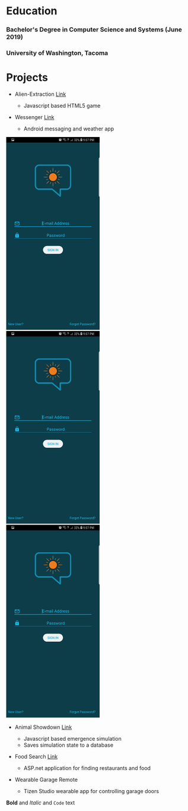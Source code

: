 # Education
### Bachelor's Degree in Computer Science and Systems (June 2019)
### University of Washington, Tacoma


# Projects

* Alien-Extraction [Link](http://ethanwc.net/Alien-Extraction)
  * Javascript based HTML5 game
  
* Wessenger [Link](github.com/ethanwc/Wessenger)
  * Android messaging and weather app


<div class="row">
  <div class="column">
    <img src="/img/app1.jpg" style="width:50%">
  </div>
 <div class="column">
    <img src="/img/app1.jpg" style="width:50%">
      <img src="/img/app1.jpg" style="width:50%">

  </div>
</div>

* Animal Showdown [Link](ethanwc.net/Animal-Showdown)
  * Javascript based emergence simulation
  * Saves simulation state to a database

* Food Search [Link](github.com/ethanwc/FoodSearch)
  * ASP.net application for finding restaurants and food
  
* Wearable Garage Remote
  * Tizen Studio wearable app for controlling garage doors
  
  
**Bold** and _Italic_ and `Code` text
